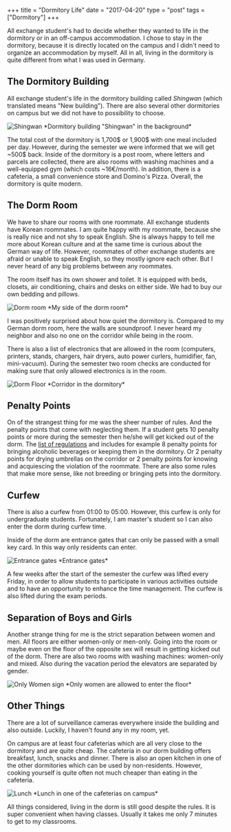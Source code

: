 +++
title = "Dormitory Life"
date = "2017-04-20"
type = "post"
tags = ["Dormitory"]
+++

All exchange student's had to decide whether they wanted to life in the dormitory or in an off-campus accommodation. I chose to stay in the dormitory, because it is directly located on the campus and I didn't need to organize an accommodation by myself. All in all, living in the dormitory is quite different from what I was used in Germany.

## The Dormitory Building

All exchange student's life in the dormitory building called _Shingwan_ (which translated means "New building"). There are also several other dormitories on campus but we did not have to possibility to choose.

<img src="https://c1.staticflickr.com/3/2857/32330915773_04444273bb_z.jpg" alt="Shingwan">
*Dormitory building "Shingwan" in the background*

The total cost of the dormitory is 1,700$ or 1,900$ with one meal included per day. However, during the semester we were informed that we will get ~500$ back. Inside of the dormitory is a post room, where letters and parcels are collected, there are also rooms with washing machines and a well-equipped gym (which costs ~16€/month). In addition, there is a cafeteria, a small convenience store and Domino's Pizza. Overall, the dormitory is quite modern.

## The Dorm Room

We have to share our rooms with one roommate. All exchange students have Korean roommates. I am quite happy with my roommate, because she is really nice and not shy to speak English. She is always happy to tell me more about Korean culture and at the same time is curious about the German way of life. However, roommates of other exchange students are afraid or unable to speak English, so they mostly ignore each other. But I never heard of any big problems between any roommates.

The room itself has its own shower and toilet. It is equipped with beds, closets, air conditioning, chairs and desks on either side. We had to buy our own bedding and pillows.

<img src="https://c1.staticflickr.com/3/2895/34151403085_9f84ed6bcc_z.jpg" alt="Dorm room">
*My side of the dorm room*

I was positively surprised about how quiet the dormitory is. Compared to my German dorm room, here the walls are soundproof. I never heard my neighbor and also no one on the corridor while being in the room.

There is also a list of electronics that are allowed in the room (computers, printers, stands, chargers, hair dryers, auto power curlers, humidifier, fan, mini-vacuum). During the semester two room checks are conducted for making sure that only allowed electronics is in the room.  

<img src="https://c1.staticflickr.com/3/2865/34151395895_66e9d42a37_z.jpg" alt="Dorm Floor">
*Corridor in the dormitory*


## Penalty Points

On of the strangest thing for me was the sheer number of rules. And the penalty points that come with neglecting them. If a student gets 10 penalty points or more during the semester then he/she will get kicked out of the dorm. The [list of regulations](https://dorm.skku.edu/en_skku/lifeguide/penalty.jsp) and includes for example 8 penalty points for bringing alcoholic beverages or keeping them in the dormitory. Or 2 penalty points for drying umbrellas on the corridor or 2 penalty points for knowing and acquiescing the violation of the roommate. There are also some rules that make more sense, like not breeding or bringing pets into the dormitory.


## Curfew

There is also a curfew from 01:00 to 05:00. However, this curfew is only for undergraduate students. Fortunately, I am master's student so I can also enter the dorm during curfew time.

Inside of the dorm are entrance gates that can only be passed with a small key card. In this way only residents can enter.

<img src="https://c1.staticflickr.com/3/2868/34110406456_881ce6182b_z.jpg" alt="Entrance gates">
*Entrance gates*

A few weeks after the start of the semester the curfew was lifted every Friday, in order to allow students to participate in various activities outside and to have an opportunity to enhance the time management. The curfew is also lifted during the exam periods.


## Separation of Boys and Girls

Another strange thing for me is the strict separation between women and men. All floors are either women-only or men-only. Going into the room or maybe even on the floor of the opposite sex will result in getting kicked out of the dorm. There are also two rooms with washing machines: women-only and mixed. Also during the vacation period the elevators are separated by gender.

<img src="https://c1.staticflickr.com/3/2923/34151395635_30fab218a4_z.jpg" alt="Only Women sign">
*Only women are allowed to enter the floor*


## Other Things

There are a lot of surveillance cameras everywhere inside the building and also outside. Luckily, I haven't found any in my room, yet.

On campus are at least four cafeterias which are all very close to the dormitory and are quite cheap. The cafeteria in our dorm building offers breakfast, lunch, snacks and dinner. There is also an open kitchen in one of the other dormitories which can be used by non-residents. However, cooking yourself is quite often not much cheaper than eating in the cafeteria.

<img src="https://c1.staticflickr.com/3/2934/34151403785_4b9cef5f5a_z.jpg" alt="Lunch">
*Lunch in one of the cafeterias on campus*

All things considered, living in the dorm is still good despite the rules. It is super convenient when having classes. Usually it takes me only 7 minutes to get to my classrooms.  

